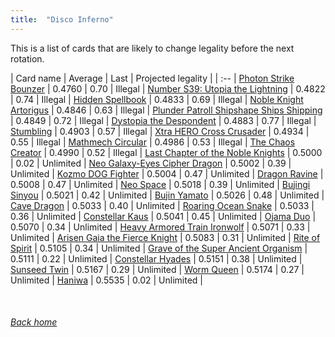 ```yaml
---
title:  "Disco Inferno"
---
```


This is a list of cards that are likely to change legality before the next rotation.

| Card name | Average | Last | Projected legality |
| :-- |
[Photon Strike Bounzer](https://db.ygoprodeck.com/card/?search=Photon%20Strike%20Bounzer) | 0.4760 | 0.70 | Illegal |
[Number S39: Utopia the Lightning](https://db.ygoprodeck.com/card/?search=Number%20S39:%20Utopia%20the%20Lightning) | 0.4822 | 0.74 | Illegal |
[Hidden Spellbook](https://db.ygoprodeck.com/card/?search=Hidden%20Spellbook) | 0.4833 | 0.69 | Illegal |
[Noble Knight Artorigus](https://db.ygoprodeck.com/card/?search=Noble%20Knight%20Artorigus) | 0.4846 | 0.63 | Illegal |
[Plunder Patroll Shipshape Ships Shipping](https://db.ygoprodeck.com/card/?search=Plunder%20Patroll%20Shipshape%20Ships%20Shipping) | 0.4849 | 0.72 | Illegal |
[Dystopia the Despondent](https://db.ygoprodeck.com/card/?search=Dystopia%20the%20Despondent) | 0.4883 | 0.77 | Illegal |
[Stumbling](https://db.ygoprodeck.com/card/?search=Stumbling) | 0.4903 | 0.57 | Illegal |
[Xtra HERO Cross Crusader](https://db.ygoprodeck.com/card/?search=Xtra%20HERO%20Cross%20Crusader) | 0.4934 | 0.55 | Illegal |
[Mathmech Circular](https://db.ygoprodeck.com/card/?search=Mathmech%20Circular) | 0.4986 | 0.53 | Illegal |
[The Chaos Creator](https://db.ygoprodeck.com/card/?search=The%20Chaos%20Creator) | 0.4990 | 0.52 | Illegal |
[Last Chapter of the Noble Knights](https://db.ygoprodeck.com/card/?search=Last%20Chapter%20of%20the%20Noble%20Knights) | 0.5000 | 0.02 | Unlimited |
[Neo Galaxy-Eyes Cipher Dragon](https://db.ygoprodeck.com/card/?search=Neo%20Galaxy-Eyes%20Cipher%20Dragon) | 0.5002 | 0.39 | Unlimited |
[Kozmo DOG Fighter](https://db.ygoprodeck.com/card/?search=Kozmo%20DOG%20Fighter) | 0.5004 | 0.47 | Unlimited |
[Dragon Ravine](https://db.ygoprodeck.com/card/?search=Dragon%20Ravine) | 0.5008 | 0.47 | Unlimited |
[Neo Space](https://db.ygoprodeck.com/card/?search=Neo%20Space) | 0.5018 | 0.39 | Unlimited |
[Bujingi Sinyou](https://db.ygoprodeck.com/card/?search=Bujingi%20Sinyou) | 0.5021 | 0.42 | Unlimited |
[Bujin Yamato](https://db.ygoprodeck.com/card/?search=Bujin%20Yamato) | 0.5026 | 0.48 | Unlimited |
[Cave Dragon](https://db.ygoprodeck.com/card/?search=Cave%20Dragon) | 0.5033 | 0.40 | Unlimited |
[Roaring Ocean Snake](https://db.ygoprodeck.com/card/?search=Roaring%20Ocean%20Snake) | 0.5033 | 0.36 | Unlimited |
[Constellar Kaus](https://db.ygoprodeck.com/card/?search=Constellar%20Kaus) | 0.5041 | 0.45 | Unlimited |
[Ojama Duo](https://db.ygoprodeck.com/card/?search=Ojama%20Duo) | 0.5070 | 0.34 | Unlimited |
[Heavy Armored Train Ironwolf](https://db.ygoprodeck.com/card/?search=Heavy%20Armored%20Train%20Ironwolf) | 0.5071 | 0.33 | Unlimited |
[Arisen Gaia the Fierce Knight](https://db.ygoprodeck.com/card/?search=Arisen%20Gaia%20the%20Fierce%20Knight) | 0.5083 | 0.31 | Unlimited |
[Rite of Spirit](https://db.ygoprodeck.com/card/?search=Rite%20of%20Spirit) | 0.5105 | 0.34 | Unlimited |
[Grave of the Super Ancient Organism](https://db.ygoprodeck.com/card/?search=Grave%20of%20the%20Super%20Ancient%20Organism) | 0.5111 | 0.22 | Unlimited |
[Constellar Hyades](https://db.ygoprodeck.com/card/?search=Constellar%20Hyades) | 0.5151 | 0.38 | Unlimited |
[Sunseed Twin](https://db.ygoprodeck.com/card/?search=Sunseed%20Twin) | 0.5167 | 0.29 | Unlimited |
[Worm Queen](https://db.ygoprodeck.com/card/?search=Worm%20Queen) | 0.5174 | 0.27 | Unlimited |
[Haniwa](https://db.ygoprodeck.com/card/?search=Haniwa) | 0.5535 | 0.02 | Unlimited |

<br>

###### [Back home](index)